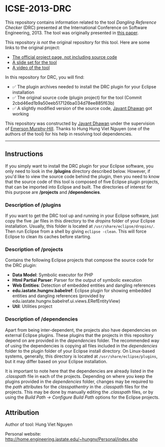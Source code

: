 # ICSE-2013-DRC

This repository contains information related to the tool _Dangling Reference Checker_ (DRC) presented at the International Conference on Software Engineering, 2013. The tool was originally presented in [this paper](http://dl.acm.org/citation.cfm?id=2486989).

This repository _is not_ the original repository for this tool. Here are some links to the original project:
* [The official project page, not including source code](http://home.engineering.iastate.edu/~hungnv/Research/DRC/?page=introduction)
* [A slide set for the tool](http://home.engineering.iastate.edu/~hungnv/Personal/slides/DRC-Tool.pdf)
* [A video of the tool](https://www.youtube.com/watch?v=y_AKZYhLlU4)

In this repository for DRC, you will find:
* :white_check_mark: The plugin archives needed to install the DRC plugin for your Eclipse installation
* :white_check_mark: The original source code (plugin project) for the tool (Commit 2cbd46ed1b9a50eeb517126ba034d78ee885f63b)
* :white_check_mark: A slightly modified version of the source code, [Jayant Dhawan](https://github.com/jayantdhawan) got working

This repository was constructed by [Jayant Dhawan](https://github.com/jayantdhawan) under the supervision of [Emerson Murphy-Hill](https://github.com/CaptainEmerson). Thanks to Hung Hung Viet Nguyen (one of the authors of the tool) for his help in resolving tool dependencies.

---

## Instructions

If you simply want to install the DRC plugin for your Eclipse software, you only need to look in the __/plugins__ directory described below. However, if you'd like to view the source code behind the plugin, then you need to know that the source code of this tool is composed of five Eclipse plugin projects, that can be imported into Eclipse and built. The directories of interest for this purpose are __/projects__ and __/dependencies__.

### Description of /plugins
If you want to get the DRC tool up and running in your Eclipse software, just copy the five .jar files in this directory to the _dropins_ folder of your Eclipse installation. Usually, this folder is located at `/usr/share/eclipse/dropins/`. Then run Eclipse from a shell by giving `eclipse -clean`. This will force Eclipse to clean its caches before starting.

### Description of /projects
Contains the following Eclipse projects that compose the source code for the DRC plugin:
- __Data Model__: Symbolic executor for PHP
- __Html Partial Parser__: Parser for the output of symbolic execution
- __Web Entities__: Detection of embedded entities and dangling references
- __edu.iastate.hungnv.babelref__: Eclipse plugin for showing embedded entities and dangling references (provided by edu.iastate.hungnv.babelref.ui.views.ERefEntityView)
- __Util__: Utilities project

### Description of /dependencies
Apart from being inter-dependent, the projects also have dependencies on external Eclipse plugins. These plugins that the projects in this repository depend on are provided in the _dependencies_ folder. The recommended way of using the dependencies is copying all files included in the _dependencies_ folder to the plugin folder of your Eclipse install directory. On Linux-based systems, generally, this directory is located at `/usr/share/eclipse/plugins`, but it may differ based on your Eclipse installation.

It is important to note here that the dependencies are already listed in the _.classpath_ file in each of the projects. Depending on where you keep the plugins provided in the _dependencies_ folder, changes may be required to the _path_ attributes for the _classpathentry_ in the _.classpath_ files for the projects. This may be done by manually editing the _.classpath_ files, or by using the _Build Path -> Configure Build Path_ options for the Eclipse projects.


## Attribution

Author of tool: Hung Viet Nguyen
 
Personal website: http://home.engineering.iastate.edu/~hungnv/Personal/index.php
